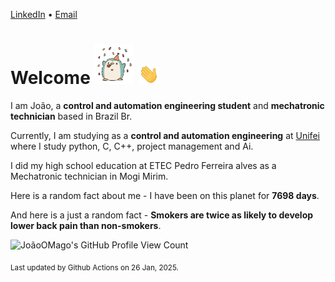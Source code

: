[LinkedIn](https://www.linkedin.com/in/joão-pedro-gozzoli-b95641301/) &bull;
[Email](joaopedrogozzoli@gmail.com)

# Welcome <img src="happy.gif" height="64px" /> <img src="wave.gif" height="32px" />

I am João, a  **control and automation engineering student** and **mechatronic technician** based in Brazil Br.

Currently, I am studying as a **control and automation engineering** at [Unifei](https://unifei.edu.br) where I study python, C, C++, project management and Ai.

I did my high school education at ETEC Pedro Ferreira alves as a Mechatronic technician in Mogi Mirim.

Here is a random fact about me - I have been on this planet for **7698 days**.

And here is a just a random fact -  **Smokers are twice as likely to develop lower back pain than non-smokers**.

![JoãoOMago's GitHub Profile View Count](https://komarev.com/ghpvc/?username=JoaoOMago)

<sub>Last updated by Github Actions on 26 Jan, 2025.</sub>
